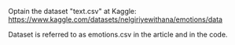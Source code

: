 Optain the dataset "text.csv" at Kaggle: https://www.kaggle.com/datasets/nelgiriyewithana/emotions/data

Dataset is referred to as emotions.csv in the article and in the code.
